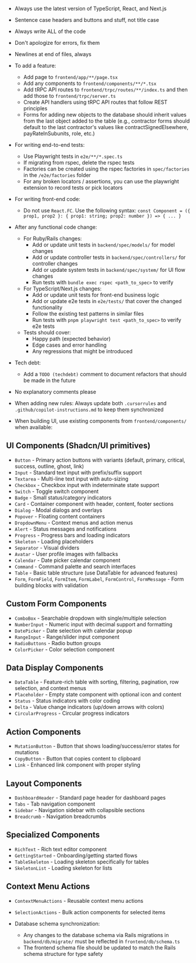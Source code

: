 - Always use the latest version of TypeScript, React, and Next.js
- Sentence case headers and buttons and stuff, not title case
- Always write ALL of the code
- Don't apologize for errors, fix them
- Newlines at end of files, always

- To add a feature:
  - Add page to `frontend/app/**/page.tsx`
  - Add any components to `frontend/components/**/*.tsx`
  - Add tRPC API routes to `frontend/trpc/routes/**/index.ts` and then add those to `frontend/trpc/server.ts`
  - Create API handlers using tRPC API routes that follow REST principles
  - Forms for adding new objects to the database should inherit values from the last object added to the table (e.g., contractor forms should default to the last contractor's values like contractSignedElsewhere, payRateInSubunits, role, etc.)

- For writing end-to-end tests:
  - Use Playwright tests in `e2e/**/*.spec.ts`
  - If migrating from rspec, delete the rspec tests
  - Factories can be created using the rspec factories in `spec/factories` in the `/e2e/factories` folder
  - For any broken locators / assertions, you can use the playwright extension to record tests or pick locators

- For writing front-end code:
  - Do not use `React.FC`. Use the following syntax: `const Component = ({ prop1, prop2 }: { prop1: string; prop2: number }) => { ... }`

- After any functional code change:
  - For Ruby/Rails changes:
    - Add or update unit tests in `backend/spec/models/` for model changes
    - Add or update controller tests in `backend/spec/controllers/` for controller changes
    - Add or update system tests in `backend/spec/system/` for UI flow changes
    - Run tests with `bundle exec rspec <path_to_spec>` to verify
  - For TypeScript/Next.js changes:
    - Add or update unit tests for front-end business logic
    - Add or update e2e tests in `e2e/tests/` that cover the changed functionality
    - Follow the existing test patterns in similar files
    - Run tests with `pnpm playwright test <path_to_spec>` to verify e2e tests
  - Tests should cover:
    - Happy path (expected behavior)
    - Edge cases and error handling
    - Any regressions that might be introduced

- Tech debt:
  - Add a `TODO (techdebt)` comment to document refactors that should be made in the future

- No explanatory comments please

- When adding new rules: Always update both `.cursorrules` and `.github/copilot-instructions.md` to keep them synchronized

- When building UI, use existing components from `frontend/components/` when available:

## UI Components (Shadcn/UI primitives)
- `Button` - Primary action buttons with variants (default, primary, critical, success, outline, ghost, link)
- `Input` - Standard text input with prefix/suffix support
- `Textarea` - Multi-line text input with auto-sizing
- `Checkbox` - Checkbox input with indeterminate state support
- `Switch` - Toggle switch component
- `Badge` - Small status/category indicators
- `Card` - Container component with header, content, footer sections
- `Dialog` - Modal dialogs and overlays
- `Popover` - Floating content containers
- `DropdownMenu` - Context menus and action menus
- `Alert` - Status messages and notifications
- `Progress` - Progress bars and loading indicators
- `Skeleton` - Loading placeholders
- `Separator` - Visual dividers
- `Avatar` - User profile images with fallbacks
- `Calendar` - Date picker calendar component
- `Command` - Command palette and search interfaces
- `Table` - Basic table structure (use DataTable for advanced features)
- `Form`, `FormField`, `FormItem`, `FormLabel`, `FormControl`, `FormMessage` - Form building blocks with validation

## Custom Form Components
- `ComboBox` - Searchable dropdown with single/multiple selection
- `NumberInput` - Numeric input with decimal support and formatting
- `DatePicker` - Date selection with calendar popup
- `RangeInput` - Range/slider input component
- `RadioButtons` - Radio button groups
- `ColorPicker` - Color selection component

## Data Display Components
- `DataTable` - Feature-rich table with sorting, filtering, pagination, row selection, and context menus
- `Placeholder` - Empty state component with optional icon and content
- `Status` - Status indicators with color coding
- `Delta` - Value change indicators (up/down arrows with colors)
- `CircularProgress` - Circular progress indicators

## Action Components
- `MutationButton` - Button that shows loading/success/error states for mutations
- `CopyButton` - Button that copies content to clipboard
- `Link` - Enhanced link component with proper styling

## Layout Components
- `DashboardHeader` - Standard page header for dashboard pages
- `Tabs` - Tab navigation component
- `Sidebar` - Navigation sidebar with collapsible sections
- `Breadcrumb` - Navigation breadcrumbs

## Specialized Components
- `RichText` - Rich text editor component
- `GettingStarted` - Onboarding/getting started flows
- `TableSkeleton` - Loading skeleton specifically for tables
- `SkeletonList` - Loading skeleton for lists

## Context Menu Actions
- `ContextMenuActions` - Reusable context menu actions
- `SelectionActions` - Bulk action components for selected items

- Database schema synchronization:
  - Any changes to the database schema via Rails migrations in `backend/db/migrate/` must be reflected in `frontend/db/schema.ts`
  - The frontend schema file should be updated to match the Rails schema structure for type safety
